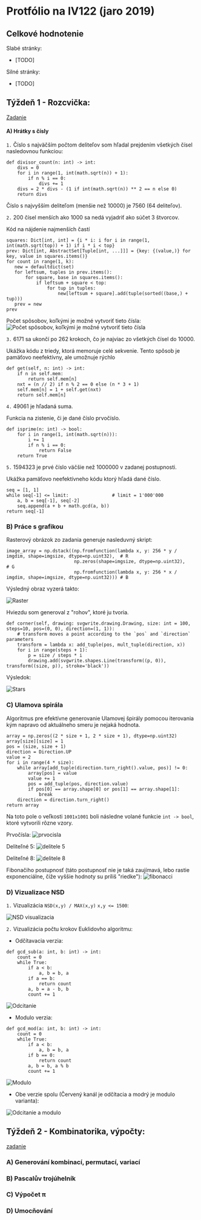 # Protfólio na IV122 (jaro 2019)
## Celkové hodnotenie
Slabé stránky:
* [TODO]

Silné stránky:
* [TODO]

## Týždeň 1 - Rozcvička:
[Zadanie](https://www.fi.muni.cz/~xpelanek/IV122/zadani/zadani-rozcvicka.pdf)
#### A) Hrátky s čísly
`1.` Číslo s najväčším počtom deliteľov som hľadal prejdením všetkých čísel nasledovnou funkciou:
```pythonstub
def divisor_count(n: int) -> int:
    divs = 0
    for i in range(1, int(math.sqrt(n)) + 1):
        if n % i == 0:
            divs += 1
    divs = 2 * divs - (1 if int(math.sqrt(n)) ** 2 == n else 0)
    return divs
```
Číslo s najvyšším deliteľom (menšie než 10000) je 7560 (64 deliteľov).

`2.` 200 čísel menších ako 1000 sa nedá vyjadriť ako súčet 3 štvorcov.

Kód na nájdenie najmenších častí
 ```pythonstub
squares: Dict[int, int] = {i * i: i for i in range(1, int(math.sqrt(top)) + 1) if i * i < top}
prev: Dict[int, AbstractSet[Tuple[int, ...]]] = {key: {(value,)} for key, value in squares.items()}
for count in range(1, k):
    new = defaultdict(set)
    for leftsum, tuples in prev.items():
        for square, base in squares.items():
            if leftsum + square < top:
                for tup in tuples:
                    new[leftsum + square].add(tuple(sorted((base,) + tup)))
    prev = new
prev
``` 
Počet spôsobov, koľkými je možné vytvoriť tieto čísla:
![Počet spôsobov, koľkými je možné vytvoriť tieto čísla](results/w1_A__sumsqdist_1.png)

`3.` 6171 sa ukončí po 262 krokoch, čo je najviac zo všetkých čísel do 10000.

Ukážka kódu z triedy, ktorá memoruje celé sekvenie. Tento spôsob je pamäťovo neefektívny, ale umožnuje rýchlo 
```pythonstub
def get(self, n: int) -> int:
    if n in self.mem:
        return self.mem[n]
    nxt = (n // 2) if n % 2 == 0 else (n * 3 + 1)
    self.mem[n] = 1 + self.get(nxt)
    return self.mem[n]
```

`4.` 49061 je hľadaná suma.

Funkcia na zistenie, či je dané číslo prvočíslo.
```pythonstub
def isprime(n: int) -> bool:
    for i in range(1, int(math.sqrt(n))):
        i += 1
        if n % i == 0:
            return False
    return True
```

`5.` 1594323 je prvé číslo väčšie než 1000000 v zadanej postupnosti.

Ukážka pamäťovo neefektívneho kódu ktorý hľadá dané číslo.
```pythonstub
seq = [1, 1]
while seq[-1] <= limit:                # limit = 1'000'000
    a, b = seq[-1], seq[-2]
    seq.append(a + b + math.gcd(a, b))
return seq[-1]
```


### B) Práce s grafikou

Rasterový obrázok zo zadania generuje nasleduvný skript:
```pythonstub
image_array = np.dstack((np.fromfunction(lambda x, y: 256 * y / imgdim, shape=imgsize, dtype=np.uint32),  # R
                         np.zeros(shape=imgsize, dtype=np.uint32),                                        # G
                         np.fromfunction(lambda x, y: 256 * x / imgdim, shape=imgsize, dtype=np.uint32))) # B
```

Výsledný obraz vyzerá takto:

![Raster](results/w1_B__raster_1.png)

Hviezdu som generoval z "rohov", ktoré ju tvoria.

```pythonstub
def corner(self, drawing: svgwrite.drawing.Drawing, size: int = 100, steps=10, pos=(0, 0), direction=(1, 1)):
    # transform moves a point according to the `pos` and `direction` parameters 
    transform = lambda x: add_tuple(pos, mult_tuple(direction, x))
    for i in range(steps + 1):
        p = size / steps * i
        drawing.add(svgwrite.shapes.Line(transform((p, 0)), transform((size, p)), stroke='black'))
```
Výsledok:

![Stars](results/w1_B__star_1.svg)

### C) Ulamova spirála


Algoritmus pre efektívne generovanie Ulamovej špirály pomocou iterovania kým napravo od aktuálneho smeru je nejaká hodnota.  
```pythonstub
array = np.zeros((2 * size + 1, 2 * size + 1), dtype=np.uint32)
array[size][size] = 1
pos = (size, size + 1)
direction = Direction.UP
value = 2
for i in range(4 * size):
    while array[add_tuple(direction.turn_right().value, pos)] != 0:
        array[pos] = value
        value += 1
        pos = add_tuple(pos, direction.value)
        if pos[0] == array.shape[0] or pos[1] == array.shape[1]:
            break
    direction = direction.turn_right()
return array
```

Na toto pole o veľkosti `1001x1001` boli následne volané funkcie `int -> bool`, ktoré vytvorili rôzne vzory.

Prvočísla:
![prvocisla](/results/w1_C__prime_1.png)

Deliteľné 5:
![delitele 5](/results/w1_C__div5_1.png)

Deliteľné 8:
![delitele 8](/results/w1_C__div8_1.png)

Fibonačiho postupnosť (táto postupnosť nie je taká zaujímavá, lebo rastie exponenciálne, čiže vyššie hodnoty su príliš "riedke"):
![fibonacci](/results/w1_C__fib_1.png)

### D) Vizualizace NSD

`1.` Vizualizácia `NSD(x,y) / MAX(x,y)` `x,y <= 1500`:

![NSD visualizacia](/results/w1_D__gcd_1.png)

`2.` Vizualizácia počtu krokov Euklidovho algoritmu:
* Odčítavacia verzia:
```pythonstub
def gcd_sub(a: int, b: int) -> int:
    count = 0
    while True:
        if a < b:
            a, b = b, a
        if a == b:
            return count
        a, b = a - b, b
        count += 1
```
![Odcitanie](/results/w1_D__gcdsub_1.png)

* Modulo verzia:
```pythonstub
def gcd_mod(a: int, b: int) -> int:
    count = 0
    while True:
        if a < b:
            a, b = b, a
        if b == 0:
            return count
        a, b = b, a % b
        count += 1
```
![Modulo](/results/w1_D__gcdmod_1.png)
* Obe verzie spolu (Červený kanál je odčítacia a modrý je modulo varianta):

![Odcitanie a modulo](/results/w1_D__gcdboth_1.png)

## Týždeň 2 - Kombinatorika, výpočty:

[zadanie](https://www.fi.muni.cz/~xpelanek/IV122/zadani/zadani-cisla.pdf)

### A) Generování kombinací, permutací, variací

### B) Pascalův trojúhelník

### C) Výpočet π

### D) Umocňování




